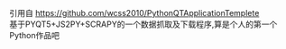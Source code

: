引用自 https://github.com/wcss2010/PythonQTApplicationTemplete<br>
基于PYQT5+JS2PY+SCRAPY的一个数据抓取及下载程序,算是个人的第一个Python作品吧
